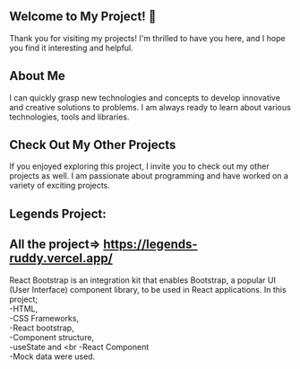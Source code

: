 ## Welcome to My Project! 👋

Thank you for visiting my projects! I'm thrilled to have you here, and I hope you find it interesting and helpful.

## About Me
I can quickly grasp new technologies and concepts to develop innovative and creative solutions to problems. I am always ready to learn about various technologies, tools and libraries.

## Check Out My Other Projects 
If you enjoyed exploring this project, I invite you to check out my other projects as well. I am passionate about programming and have worked on a variety of exciting projects.

##	Legends Project: 
## All the project=> https://legends-ruddy.vercel.app/

React Bootstrap is an integration kit that enables Bootstrap, a popular UI (User Interface) component library, to be used in React applications.
In this project; <br>
-HTML, <br>
-CSS Frameworks, <br>
-React bootstrap,  <br>
-Component structure,  <br>
-useState and <br
-React Component <br>
-Mock data were used.

